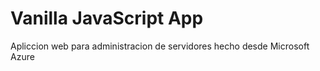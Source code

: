 # Vanilla JavaScript App

Apliccion web para administracion de servidores
hecho desde Microsoft Azure
